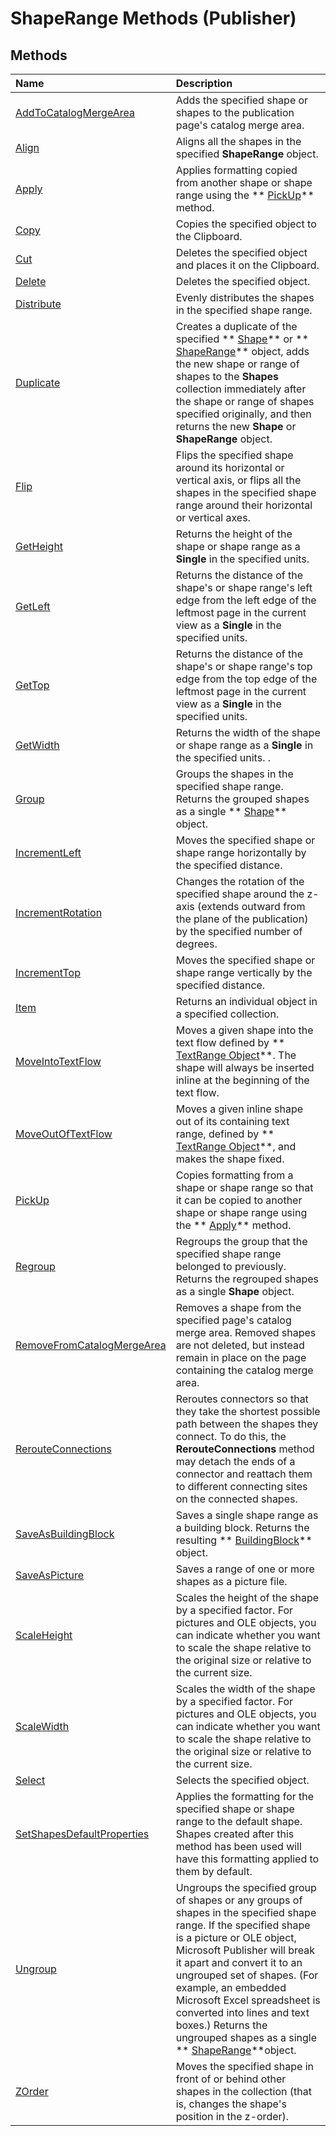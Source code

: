 
# ShapeRange Methods (Publisher)

## Methods



|**Name**|**Description**|
|:-----|:-----|
| [AddToCatalogMergeArea](6cb770c6-fe6e-ffe8-cd51-855d97b17aed.md)|Adds the specified shape or shapes to the publication page's catalog merge area.|
| [Align](ef522d47-3fc7-cfca-5b9a-44ff020f8b31.md)|Aligns all the shapes in the specified  **ShapeRange** object.|
| [Apply](3531d0aa-479e-2d50-5e1e-a35f7c1e7ba6.md)|Applies formatting copied from another shape or shape range using the  ** [PickUp](ebd62b6e-807a-821c-d8ea-ed9be289c433.md)** method.|
| [Copy](11b9da00-85e4-fc7a-fa93-4a451b7bd15a.md)|Copies the specified object to the Clipboard.|
| [Cut](961d4646-8318-d2ff-ed98-649583d36115.md)|Deletes the specified object and places it on the Clipboard.|
| [Delete](fc9a7c2d-1bfc-d373-9d10-59df687b6fbf.md)|Deletes the specified object.|
| [Distribute](a145fb46-d7b6-bc3c-b7fd-cdb892fda179.md)|Evenly distributes the shapes in the specified shape range.|
| [Duplicate](e940e551-4307-aa33-5713-80f77fade8af.md)|Creates a duplicate of the specified  ** [Shape](666cb7f0-62a8-f419-9838-007ef29506ee.md)** or ** [ShapeRange](c85967c9-af43-747d-7e0b-64ddc22c84be.md)** object, adds the new shape or range of shapes to the **Shapes** collection immediately after the shape or range of shapes specified originally, and then returns the new **Shape** or **ShapeRange** object.|
| [Flip](fad24b08-9ada-0d6f-f526-ceec9ef996c1.md)|Flips the specified shape around its horizontal or vertical axis, or flips all the shapes in the specified shape range around their horizontal or vertical axes.|
| [GetHeight](63501bf7-c24d-b58e-e4c5-c8a229f07c4e.md)|Returns the height of the shape or shape range as a  **Single** in the specified units.|
| [GetLeft](236717aa-368d-8403-5928-dc6c8e437c6f.md)|Returns the distance of the shape's or shape range's left edge from the left edge of the leftmost page in the current view as a  **Single** in the specified units.|
| [GetTop](bbee5dec-78fd-efd9-1368-2089a44d9bff.md)|Returns the distance of the shape's or shape range's top edge from the top edge of the leftmost page in the current view as a  **Single** in the specified units.|
| [GetWidth](a15d1b50-289a-8b02-e090-0f0a9637980a.md)|Returns the width of the shape or shape range as a  **Single** in the specified units. .|
| [Group](ca3e011f-72ea-904e-da3f-cac7fe24341d.md)|Groups the shapes in the specified shape range. Returns the grouped shapes as a single  ** [Shape](666cb7f0-62a8-f419-9838-007ef29506ee.md)** object.|
| [IncrementLeft](1b760b5d-9879-5f64-c4c5-c9834a7928ff.md)|Moves the specified shape or shape range horizontally by the specified distance.|
| [IncrementRotation](c58cdc12-948a-d6f8-2ddd-113008c7201b.md)|Changes the rotation of the specified shape around the z-axis (extends outward from the plane of the publication) by the specified number of degrees.|
| [IncrementTop](8172406f-fac5-ad3d-49b8-cb4858d45c6d.md)|Moves the specified shape or shape range vertically by the specified distance.|
| [Item](f316bbac-b0be-0281-585b-c32dcb709b66.md)|Returns an individual object in a specified collection.|
| [MoveIntoTextFlow](bf76c82c-09de-5238-2c48-6addc5a4f000.md)|Moves a given shape into the text flow defined by  ** [TextRange Object](566f240b-d2a6-8cb3-9eb7-68328d6c28bd.md)**. The shape will always be inserted inline at the beginning of the text flow.|
| [MoveOutOfTextFlow](36d6b22d-f041-6dd8-ce2c-9514ac6af5ae.md)|Moves a given inline shape out of its containing text range, defined by  ** [TextRange Object](566f240b-d2a6-8cb3-9eb7-68328d6c28bd.md)**, and makes the shape fixed.|
| [PickUp](ebd62b6e-807a-821c-d8ea-ed9be289c433.md)|Copies formatting from a shape or shape range so that it can be copied to another shape or shape range using the  ** [Apply](3531d0aa-479e-2d50-5e1e-a35f7c1e7ba6.md)** method.|
| [Regroup](29342a78-9425-2356-963c-36a62a7f3091.md)|Regroups the group that the specified shape range belonged to previously. Returns the regrouped shapes as a single  **Shape** object.|
| [RemoveFromCatalogMergeArea](732cd277-9c2e-0a01-c2b5-8d016637884a.md)|Removes a shape from the specified page's catalog merge area. Removed shapes are not deleted, but instead remain in place on the page containing the catalog merge area.|
| [RerouteConnections](ae2a64ea-1b7a-4ff6-304c-680dd96fd386.md)|Reroutes connectors so that they take the shortest possible path between the shapes they connect. To do this, the  **RerouteConnections** method may detach the ends of a connector and reattach them to different connecting sites on the connected shapes.|
| [SaveAsBuildingBlock](d68d5ccc-9f9f-4bc4-9748-37af9a6c3417.md)|Saves a single shape range as a building block. Returns the resulting  ** [BuildingBlock](e0ffded4-2fc7-b163-a12b-a06cf75c2826.md)** object.|
| [SaveAsPicture](0be9b741-8f11-a386-313b-231a3269883a.md)|Saves a range of one or more shapes as a picture file.|
| [ScaleHeight](54058fe5-d922-0ea9-08e8-99fff89bde55.md)|Scales the height of the shape by a specified factor. For pictures and OLE objects, you can indicate whether you want to scale the shape relative to the original size or relative to the current size.|
| [ScaleWidth](8ff4eec9-9cf5-b6f0-062a-107aedbb8e38.md)|Scales the width of the shape by a specified factor. For pictures and OLE objects, you can indicate whether you want to scale the shape relative to the original size or relative to the current size.|
| [Select](3252ba74-d051-8c28-a9ed-c6f5ca711dec.md)|Selects the specified object.|
| [SetShapesDefaultProperties](1146cbf8-6d31-9fb8-c6a4-d54b68436cbd.md)|Applies the formatting for the specified shape or shape range to the default shape. Shapes created after this method has been used will have this formatting applied to them by default.|
| [Ungroup](253a366c-7317-14e7-2668-191eccec6cb8.md)|Ungroups the specified group of shapes or any groups of shapes in the specified shape range. If the specified shape is a picture or OLE object, Microsoft Publisher will break it apart and convert it to an ungrouped set of shapes. (For example, an embedded Microsoft Excel spreadsheet is converted into lines and text boxes.) Returns the ungrouped shapes as a single  ** [ShapeRange](c85967c9-af43-747d-7e0b-64ddc22c84be.md)**object.|
| [ZOrder](2043f78c-ab83-e719-c3b5-5d75edcf1593.md)|Moves the specified shape in front of or behind other shapes in the collection (that is, changes the shape's position in the z-order).|
